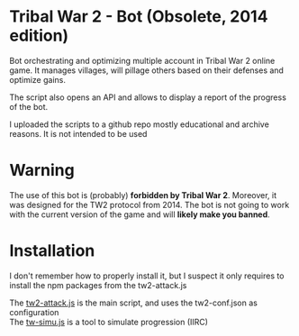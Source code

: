 # Tribal War 2 - Bot (Obsolete, 2014 edition)

Bot orchestrating and optimizing multiple account in Tribal War 2 online game.
It manages villages, will pillage others based on their defenses and optimize gains.

The script also opens an API and allows to display a report of the progress of the bot.

I uploaded the scripts to a github repo mostly educational and archive reasons. It is not intended to be used

# Warning
The use of this bot is (probably) **forbidden by Tribal War 2**.
Moreover, it was designed for the TW2 protocol from 2014. The bot is not going to work with the current version of the game and will **likely make you banned**.

# Installation

I don't remember how to properly install it, but I suspect it only requires to install the npm packages
from the tw2-attack.js

The [tw2-attack.js](tw2-attack.js) is the main script, and uses the tw2-conf.json as configuration  
The [tw-simu.js](tw2-attack.js) is a tool to simulate progression (IIRC)

